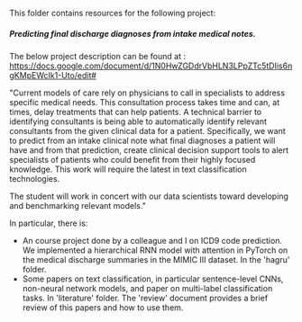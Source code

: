 This folder contains resources for the following project:

##### Predicting final discharge diagnoses from intake medical notes.

The below project description can be found at : https://docs.google.com/document/d/1N0HwZGDdrVbHLN3LPpZTc5tDIis6ngKMpEWcIk1-Uto/edit#

"Current models of care rely on physicians to call in specialists to address specific medical needs. This consultation process takes time and can, at times, delay treatments that can help patients. A technical barrier to identifying consultants is being able to automatically identify relevant consultants from the given clinical data for a patient. Specifically, we want to predict from an intake clinical note what final diagnoses a patient will have and from that prediction, create clinical decision support tools to alert specialists of patients who could benefit from their highly focused knowledge. This work will require the latest in text classification technologies.

The student will work in concert with our data scientists toward developing and benchmarking relevant models."

In particular, there is:

- An course project done by a colleague and I on ICD9 code prediction. We implemented a hierarchical RNN model with attention in PyTorch on the medical discharge summaries in the MIMIC III dataset. In the 'hagru' folder.
- Some papers on text classification, in particular sentence-level CNNs, non-neural network models, and paper on multi-label classification tasks. In 'literature' folder. The 'review' document provides a brief review of this papers and how to use them. 
